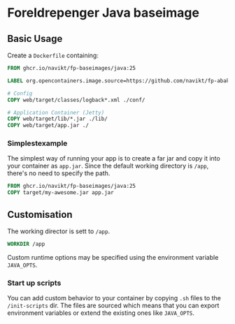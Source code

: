 Foreldrepenger Java baseimage
=====================

Basic Usage
---------------------

Create a `Dockerfile` containing:
```Dockerfile
FROM ghcr.io/navikt/fp-baseimages/java:25

LABEL org.opencontainers.image.source=https://github.com/navikt/fp-abakus

# Config
COPY web/target/classes/logback*.xml ./conf/

# Application Container (Jetty)
COPY web/target/lib/*.jar ./lib/
COPY web/target/app.jar ./
```

### Simplestexample
The simplest way of running your app is to create a far jar and copy it into your container as `app.jar`.
Since the default working directory is `/app`, there's no need to specify the path.

```Dockerfile
FROM ghcr.io/navikt/fp-baseimages/java:25
COPY target/my-awesome.jar app.jar
```

## Customisation

The working director is sett to `/app`.
```Dockerfile
WORKDIR /app
```

Custom runtime options may be specified using the environment variable `JAVA_OPTS`.

### Start up scripts

You can add custom behavior to your container by copying `.sh` files
to the `/init-scripts` dir. The files are sourced which means that
you can export environment variables or extend the existing ones like `JAVA_OPTS`.


